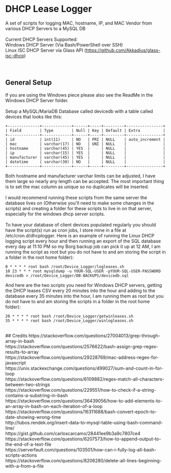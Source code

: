 # DHCP Lease Logger
A set of scripts for logging MAC, hostname, IP, and MAC Vendor from various DHCP Servers to a MySQL DB
<br><br>
Current DHCP Servers Supported:<br>
Windows DHCP Server (Via Bash/PowerShell over SSH)<br>
Linux ISC DHCP Server via Glass API (https://github.com/Akkadius/glass-isc-dhcp)<br>
<br><br>
## General Setup<br>
If you are using the Windows piece please also see the ReadMe in the Windows DHCP Server folder.<br><br>
Setup a MySQL/MariaDB Database called devicedb with a table called devices that looks like this:<br>
```
+--------------+-------------+------+-----+---------+----------------+
| Field        | Type        | Null | Key | Default | Extra          |
+--------------+-------------+------+-----+---------+----------------+
| id           | int(11)     | NO   | PRI | NULL    | auto_increment |
| mac          | varchar(17) | NO   | UNI | NULL    |                |
| hostname     | varchar(45) | YES  |     | NULL    |                |
| ip           | varchar(15) | YES  |     | NULL    |                |
| manufacturer | varchar(45) | YES  |     | NULL    |                |
| datetime     | varchar(30) | NO   |     | NULL    |                |
+--------------+-------------+------+-----+---------+----------------+
```
Both hostname and manufacturer varchar limits can be adjusted, I have them large so nearly any length can be accepted. The most important thing is to set the mac column as unique so no duplicates will be inserted.<br><br>
I would recommend running these scripts from the same server the database lives on (Otherwise you'll need to make some changes in the scripts) and creating a folder for these scripts to live in on that server, especially for the windows dhcp server scripts.<br><br>
To have your database of client devices populated regularly you should have the script(s) run as cron jobs, I store mine in a file at /etc/cron.d/dhcplogger. Here is an example of running the Linux DHCP logging script every hour and then running an export of the SQL database every day at 11:10 PM so my Borg backup job can pick it up at 12 AM, I am running the script as root but you do not have to and am storing the script in a folder in the root home folder):
```
0 * * * * root bash /root/Device_Logger/logleases.sh
10 23 * * * root mysqldump -u YOUR-SQL-USER -pYOUR-SQL-USER-PASSWORD devicedb > /root/Device_Logger/DB-BACKUPS/devicedb.sql
```
And here are the two scripts you need for Windows DHCP servers, getting the DHCP leases CSV every 20 minutes into the hour and adding to the database every 35 minutes into the hour, I am running them as root but you do not have to and am storing the scripts in a folder in the root home folder):
```
20 * * * * root bash /root/Device_Logger/getwinleases.sh
35 * * * * root bash /root/Device_Logger/winlogleases.sh
```
<br>
## Credits
https://stackoverflow.com/questions/27004013/grep-through-array-in-bash<br>
https://stackoverflow.com/questions/2576622/bash-assign-grep-regex-results-to-array<br>
https://stackoverflow.com/questions/29228769/mac-address-regex-for-javascript<br>
https://unix.stackexchange.com/questions/499027/sum-and-count-in-for-loop<br>
https://stackoverflow.com/questions/6109882/regex-match-all-characters-between-two-strings<br>
https://stackoverflow.com/questions/229551/how-to-check-if-a-string-contains-a-substring-in-bash<br>
https://stackoverflow.com/questions/36439056/how-to-add-elements-to-an-array-in-bash-on-each-iteration-of-a-loop<br>
https://stackoverflow.com/questions/16311688/bash-convert-epoch-to-date-showing-wrong-time<br>
http://lubos.rendek.org/insert-data-to-mysql-table-using-bash-command-line/<br>
https://gist.github.com/carloscarcamo/28441ee9b3a9c7807ce4<br>
https://stackoverflow.com/questions/6207573/how-to-append-output-to-the-end-of-a-text-file<br>
https://serverfault.com/questions/103501/how-can-i-fully-log-all-bash-scripts-actions<br>
https://stackoverflow.com/questions/8206280/delete-all-lines-beginning-with-a-from-a-file<br>
